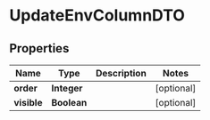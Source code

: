 # UpdateEnvColumnDTO

## Properties
Name | Type | Description | Notes
------------ | ------------- | ------------- | -------------
**order** | **Integer** |  |  [optional]
**visible** | **Boolean** |  |  [optional]
